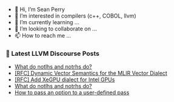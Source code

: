 - 👋 Hi, I’m Sean Perry
- 👀 I’m interested in compilers (c++, COBOL, llvm)
- 🌱 I’m currently learning ...
- 💞️ I’m looking to collaborate on ...
- 📫 How to reach me ...

<!---
s66perry/s66perry is a ✨ special ✨ repository because its `README.md` (this file) appears on your GitHub profile.
You can click the Preview link to take a look at your changes.
--->
### 📕 Latest LLVM Discourse Posts

<!-- DISCOURSE-LLVM:START -->
- [What do notlhs and notrhs do?](https://discourse.llvm.org/t/what-do-notlhs-and-notrhs-do/75737#post_3)
- [[RFC] Dynamic Vector Semantics for the MLIR Vector Dialect](https://discourse.llvm.org/t/rfc-dynamic-vector-semantics-for-the-mlir-vector-dialect/75704#post_16)
- [[RFC] Add XeGPU dialect for Intel GPUs](https://discourse.llvm.org/t/rfc-add-xegpu-dialect-for-intel-gpus/75723#post_8)
- [What do notlhs and notrhs do?](https://discourse.llvm.org/t/what-do-notlhs-and-notrhs-do/75737#post_2)
- [How to pass an option to a user-defined pass](https://discourse.llvm.org/t/how-to-pass-an-option-to-a-user-defined-pass/75701#post_2)
<!-- DISCOURSE-LLVM:END -->
